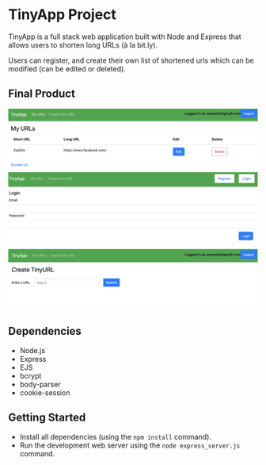 # TinyApp Project

TinyApp is a full stack web application built with Node and Express that allows users to shorten long URLs (à la bit.ly).

Users can register, and create their own list of shortened urls which can be modified (can be edited or deleted). 

## Final Product

!["screenshot of URLS page"](https://github.com/marcusalint/tinyapp/blob/main/docs/Urls-Page.png?raw=true)
!["screenshot of login page"](https://github.com/marcusalint/tinyapp/blob/main/docs/Login-Page.png?raw=true)
!["screenshot of create new shortened URL page"](https://github.com/marcusalint/tinyapp/blob/main/docs/Create-New-TinyURL.png?raw=true)

## Dependencies

- Node.js
- Express
- EJS
- bcrypt
- body-parser
- cookie-session

## Getting Started

- Install all dependencies (using the `npm install` command).
- Run the development web server using the `node express_server.js` command.